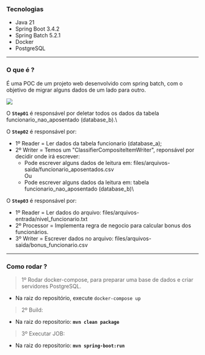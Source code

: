 ### Tecnologias
- Java 21
- Spring Boot 3.4.2
- Spring Batch 5.2.1
- Docker
- PostgreSQL

<hr>

### O que é ?
É uma POC de um projeto web desenvolvido com spring batch, com o objetivo de migrar alguns dados de um lado para outro.

![](https://github.com/lucianoortizsilva/migracao-dados-batch/blob/5f1f031ea8b8b98d52873896f1e6ab226807cf99/src/main/resources/static/800px-arquitetura.png?raw=true)

O **`Step01`** é responsável por deletar todos os dados da tabela funcionario_nao_aposentado (database_b).\

O **`Step02`** é responsável por:
  - 1º Reader = Ler dados da tabela funcionario (database_a);
  - 2º Writer = Temos um "ClassifierCompositeItemWriter", reponsável por decidir onde irá escrever:
    - Pode escrever alguns dados de leitura em: files/arquivos-saida/funcionario_aposentados.csv\
      Ou
    - Pode escrever alguns dados da leitura em: tabela funcionario_nao_aposentado (database_b)\
      
O **`Step03`** é responsável por:
  - 1º Reader = Ler dados do arquivo: files/arquivos-entrada/nivel_funcionario.txt
  - 2º Processor = Implementa regra de negocio para calcular bonus dos funcionários.
  - 3º Writer = Escrever dados no arquivo: files/arquivos-saida/bonus_funcionario.csv

<hr>

### Como rodar ?

> 1º Rodar docker-compose, para preparar uma base de dados e criar servidores PostgreSQL.
- Na raiz do repositório, execute `docker-compose up`

> 2º Build:
- Na raiz do repositorio: **`mvn clean package`**

> 3º Executar JOB:
- Na raiz do repositorio: **`mvn spring-boot:run`**
